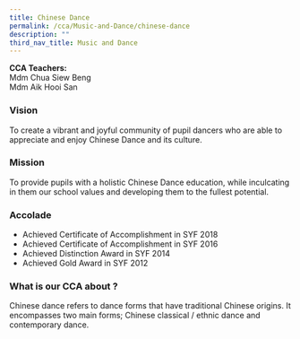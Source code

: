 ```yaml
---
title: Chinese Dance
permalink: /cca/Music-and-Dance/chinese-dance
description: ""
third_nav_title: Music and Dance
---
```

**CCA Teachers:**   
Mdm Chua Siew Beng   
Mdm Aik Hooi San   

### Vision
To create a vibrant and joyful community of pupil dancers who are able to appreciate and enjoy Chinese Dance and its culture.

### Mission
To provide pupils with a holistic Chinese Dance education, while inculcating in them our school values and developing them to the fullest potential. 

### Accolade
* Achieved Certificate of Accomplishment in SYF 2018
* Achieved Certificate of Accomplishment in SYF 2016
* Achieved Distinction Award in SYF 2014
* Achieved Gold Award in SYF 2012

### What is our CCA about ?
Chinese dance refers to dance forms that have traditional Chinese origins. It encompasses two main forms; Chinese classical / ethnic dance and contemporary dance.
